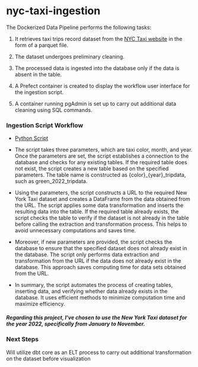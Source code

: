 # nyc-taxi-ingestion

The Dockerized Data Pipeline performs the following tasks:

1. It retrieves taxi trips record dataset from the [NYC Taxi website](https://www.nyc.gov/site/tlc/about/tlc-trip-record-data.page) in the form of a parquet file.

2. The dataset undergoes preliminary cleaning.

3. The processed data is ingested into the database only if the data is absent in the table.

4. A Prefect container is created to display the workflow user interface for the ingestion script.

5. A container running pgAdmin is set up to carry out additional data cleaning using SQL commands.



### Ingestion Script Workflow 
* [Python Script](https://github.com/fxboakye/nyc-taxi-ingestion/blob/master/flows/pg_ingestion.py)

* The script takes three parameters, which are taxi color, month, and year. Once the parameters are set, the script establishes a connection to the database and checks for any existing tables. If the required table does not exist, the script creates a new table based on the specified parameters. The table name is constructed as {color}_{year}_tripdata, such as green_2022_tripdata.

* Using the parameters, the script constructs a URL to the required New York Taxi dataset and creates a DataFrame from the data obtained from the URL. The script applies some data transformation and inserts the resulting data into the table. If the required table already exists, the script checks the table to verify if the dataset is not already in the table before calling the extraction and transformation process. This helps to avoid unnecessary computations and saves time.

* Moreover, if new parameters are provided, the script checks the database to ensure that the specified dataset does not already exist in the database. The script only performs data extraction and transformation from the URL if the data does not already exist in the database. This approach saves computing time for data sets obtained from the URL.

* In summary, the script automates the process of creating tables, inserting data, and verifying whether data already exists in the database. It uses efficient methods to minimize computation time and maximize efficiency.


##### Regarding this project, I've chosen to use the New York Taxi dataset for the year 2022, specifically from January to November.

### Next Steps

Will utilize dbt core as an ELT process to carry out additional transformation on the dataset before visualization
